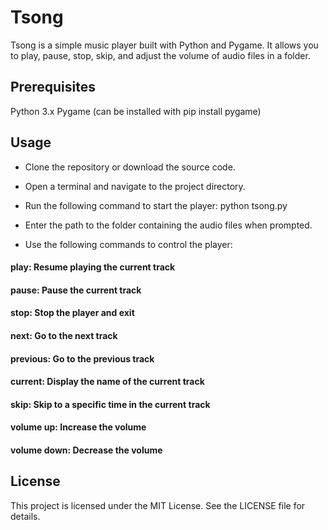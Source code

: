 # Tsong

Tsong is a simple music player built with Python and Pygame. It allows you to play, pause, stop, skip, and adjust the volume of audio files in a folder.

## Prerequisites

Python 3.x
Pygame (can be installed with pip install pygame)

## Usage

- Clone the repository or download the source code.
- Open a terminal and navigate to the project directory.
- Run the following command to start the player:
python tsong.py

- Enter the path to the folder containing the audio files when prompted.
- Use the following commands to control the player:

#### play: Resume playing the current track

#### pause: Pause the current track

#### stop: Stop the player and exit

#### next: Go to the next track

#### previous: Go to the previous track

#### current: Display the name of the current track

#### skip: Skip to a specific time in the current track

#### volume up: Increase the volume

#### volume down: Decrease the volume

## License

This project is licensed under the MIT License. See the LICENSE file for details.
